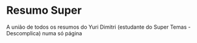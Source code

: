 # Resumo Super
A união de todos os resumos do Yuri Dimitri (estudante do Super Temas - Descomplica) numa só página
